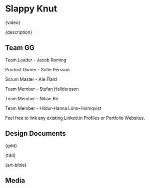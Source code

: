 # Slappy Knut

{video}

{description}

## Team GG

  Team Leader - Jacob Roming
  
  Product Owner - Sofie Persson
  
  Scrum Master - Ale Flärd
  
  Team Member - Stefan Halldorsson
  
  Team Member - Nihan Bir
  
  Team Member - Hildur-Hanna Lönn-Holmqvist
  


Feel free to link any existing Linked.in Profiles or Portfolio Websites.

## Design Documents

{gdd}

{tdd}

{art-bible}

## Media
